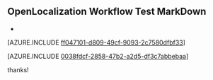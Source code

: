 ## OpenLocalization Workflow Test MarkDown
* 

[AZURE.INCLUDE [ff047101-d809-49cf-9093-2c7580dfbf33](calleeMd1.md)]



[AZURE.INCLUDE [0038fdcf-2858-47b2-a2d5-df3c7abbebaa](calleeMd2.md)]

 
thanks!